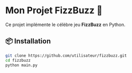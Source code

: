 # Mon Projet FizzBuzz 🎉

Ce projet implémente le célèbre jeu **FizzBuzz** en Python.

## 📦 Installation
```bash
git clone https://github.com/utilisateur/fizzbuzz.git
cd fizzbuzz
python main.py
